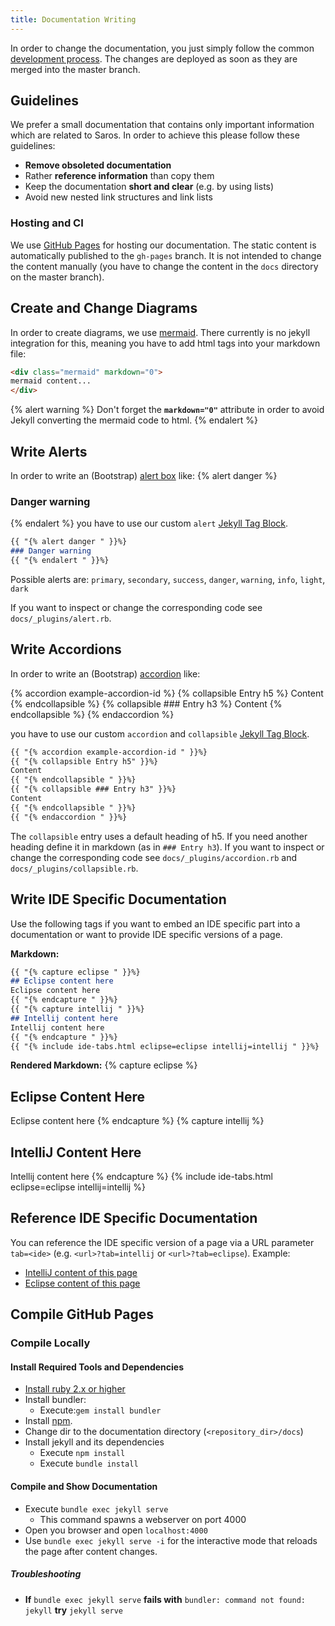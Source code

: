 ```yaml
---
title: Documentation Writing
---
```


In order to change the documentation, you just simply follow the common [development process](processes/development.md).
The changes are deployed as soon as they are merged into the master branch.

## Guidelines
We prefer a small documentation that contains only important information which are related to Saros. In order to achieve this
please follow these guidelines:
* **Remove obsoleted documentation**
* Rather **reference information** than copy them
* Keep the documentation **short and clear** (e.g. by using lists)
* Avoid new nested link structures and link lists

### Hosting and CI

We use [GitHub Pages](https://pages.github.com/) for hosting our documentation.
The static content is automatically published to the `gh-pages` branch. It is not
intended to change the content manually (you have to change the content in the `docs`
directory on the master branch).

## Create and Change Diagrams
In order to create diagrams, we use [mermaid](https://mermaid-js.github.io/mermaid/#/).
There currently is no jekyll integration for this, meaning you have to add html tags into your
markdown file:
```markdown
<div class="mermaid" markdown="0">
mermaid content...
</div>
```

{% alert warning %}
Don't forget the **`markdown="0"`** attribute in order to avoid Jekyll converting the mermaid code to html.
{% endalert %}

## Write Alerts

In order to write an (Bootstrap) [alert box](https://getbootstrap.com/docs/4.0/components/alerts/)  like:
{% alert danger %}
### Danger warning
{% endalert %}
you have to use our custom `alert` [Jekyll Tag Block](https://jekyllrb.com/docs/plugins/tags/#tag-blocks).
```markdown
{{ "{% alert danger " }}%}
### Danger warning
{{ "{% endalert " }}%}
```
Possible alerts are: `primary`, `secondary`, `success`, `danger`, `warning`, `info`, `light`, `dark`

If you want to inspect or change the corresponding code see `docs/_plugins/alert.rb`.

## Write Accordions

In order to write an (Bootstrap) [accordion](https://getbootstrap.com/docs/4.0/components/collapse/#accordion-example) like:

{% accordion example-accordion-id %}
{% collapsible Entry h5 %}
Content
{% endcollapsible %}
{% collapsible ### Entry h3 %}
Content
{% endcollapsible %}
{% endaccordion %}

you have to use our custom `accordion` and `collapsible` [Jekyll Tag Block](https://jekyllrb.com/docs/plugins/tags/#tag-blocks).
```markdown
{{ "{% accordion example-accordion-id " }}%}
{{ "{% collapsible Entry h5" }}%}
Content
{{ "{% endcollapsible " }}%}
{{ "{% collapsible ### Entry h3" }}%}
Content
{{ "{% endcollapsible " }}%}
{{ "{% endaccordion " }}%}
```

The `collapsible` entry uses a default heading of h5. If you need another heading define it in markdown (as in `### Entry h3`).
If you want to inspect or change the corresponding code see `docs/_plugins/accordion.rb` and `docs/_plugins/collapsible.rb`.

## Write IDE Specific Documentation
Use the following tags if you want to embed an IDE specific part into a documentation or want to provide IDE specific versions of a page.

**Markdown:**
```markdown
{{ "{% capture eclipse " }}%}
## Eclipse content here
Eclipse content here
{{ "{% endcapture " }}%}
{{ "{% capture intellij " }}%}
## Intellij content here
Intellij content here
{{ "{% endcapture " }}%}
{{ "{% include ide-tabs.html eclipse=eclipse intellij=intellij " }}%}
```
**Rendered Markdown:**
{% capture eclipse %}
## Eclipse Content Here
Eclipse content here
{% endcapture %}
{% capture intellij %}
## IntelliJ Content Here
Intellij content here
{% endcapture %}
{% include ide-tabs.html eclipse=eclipse intellij=intellij %}

## Reference IDE Specific Documentation

You can reference the IDE specific version of a page via a URL parameter `tab=<ide>` (e.g. `<url>?tab=intellij` or `<url>?tab=eclipse`).
Example:
* [IntelliJ content of this page](?tab=intellij)
* [Eclipse content of this page](?tab=eclipse)

## Compile GitHub Pages

### Compile Locally
#### Install Required Tools and Dependencies

* [Install ruby 2.x or higher](https://www.ruby-lang.org/en/documentation/installation/)
* Install bundler:
  * Execute:`gem install bundler`
* Install [npm](https://www.npmjs.com/get-npm).
* Change dir to the documentation directory (`<repository_dir>/docs`)
* Install jekyll and its dependencies
  * Execute `npm install`
  * Execute `bundle install`

#### Compile and Show Documentation

* Execute `bundle exec jekyll serve`
  * This command spawns a webserver on port 4000
* Open you browser and open `localhost:4000`
* Use `bundle exec jekyll serve -i` for the interactive mode that reloads the page after content changes.

##### Troubleshooting

* **If** `bundle exec jekyll serve`
  **fails with** `bundler: command not found: jekyll`
  **try** `jekyll serve`
